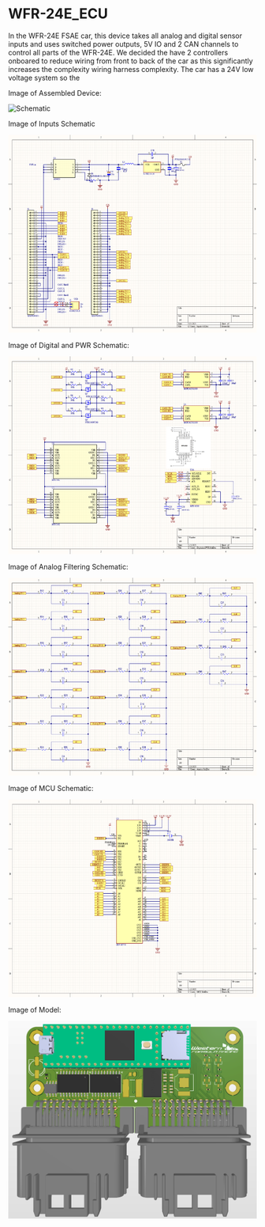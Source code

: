 # WFR-24E_ECU

In the WFR-24E FSAE car, this device takes all analog and digital sensor inputs and uses switched power outputs, 5V IO and 2 CAN channels to control all parts of the WFR-24E.
We decided the have 2 controllers onboared to reduce wiring from front to back of the car as this significantly increases the complexity wiring harness complexity.
The car has a 24V low voltage system so the 

Image of Assembled Device:

<img src="WFR-24E_Device.jpg" alt="Schematic" height="400"/>

Image of Inputs Schematic

<img src="WFR-24E_ECU_Schematic_Inputs.png" alt="Schematic" height="400"/>

Image of Digital and PWR Schematic:

<img src="WFR-24E_ECU_Schematic_DigitalandPWR.png" alt="Schematic" height="400"/>

Image of Analog Filtering Schematic:

<img src="WFR-24E_ECU_Schematic_Analog.png" alt="Schematic" height="400"/>

Image of MCU Schematic:

<img src="WFR-24E_ECU_Schematic_MCU.png" alt="Schematic" height="400"/>

Image of Model:

<img src="WFR-24E_ECU_Model.png" alt="Schematic" height="400"/>
